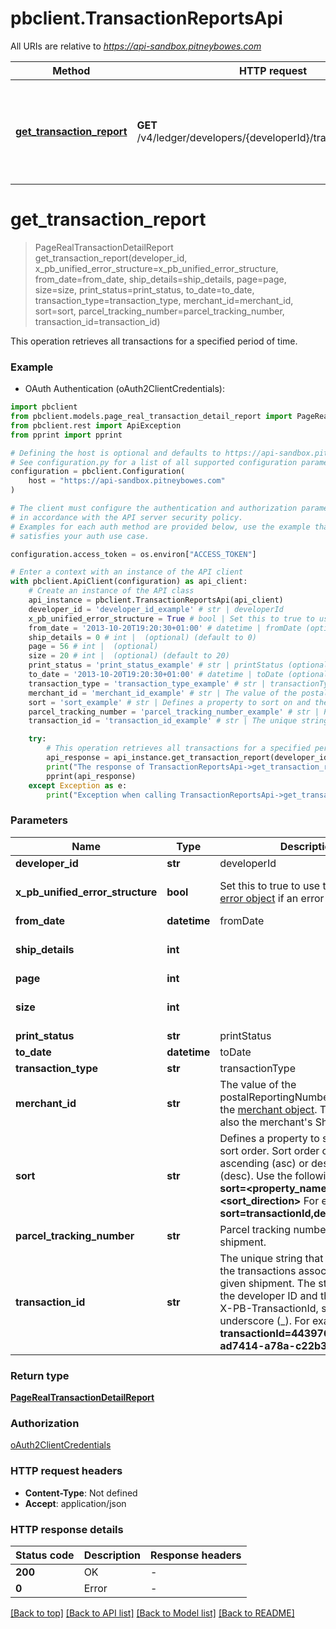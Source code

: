 # pbclient.TransactionReportsApi

All URIs are relative to *https://api-sandbox.pitneybowes.com*

Method | HTTP request | Description
------------- | ------------- | -------------
[**get_transaction_report**](TransactionReportsApi.md#get_transaction_report) | **GET** /v4/ledger/developers/{developerId}/transactions/reports | This operation retrieves all transactions for a specified period of time.


# **get_transaction_report**
> PageRealTransactionDetailReport get_transaction_report(developer_id, x_pb_unified_error_structure=x_pb_unified_error_structure, from_date=from_date, ship_details=ship_details, page=page, size=size, print_status=print_status, to_date=to_date, transaction_type=transaction_type, merchant_id=merchant_id, sort=sort, parcel_tracking_number=parcel_tracking_number, transaction_id=transaction_id)

This operation retrieves all transactions for a specified period of time.

### Example

* OAuth Authentication (oAuth2ClientCredentials):

```python
import pbclient
from pbclient.models.page_real_transaction_detail_report import PageRealTransactionDetailReport
from pbclient.rest import ApiException
from pprint import pprint

# Defining the host is optional and defaults to https://api-sandbox.pitneybowes.com
# See configuration.py for a list of all supported configuration parameters.
configuration = pbclient.Configuration(
    host = "https://api-sandbox.pitneybowes.com"
)

# The client must configure the authentication and authorization parameters
# in accordance with the API server security policy.
# Examples for each auth method are provided below, use the example that
# satisfies your auth use case.

configuration.access_token = os.environ["ACCESS_TOKEN"]

# Enter a context with an instance of the API client
with pbclient.ApiClient(configuration) as api_client:
    # Create an instance of the API class
    api_instance = pbclient.TransactionReportsApi(api_client)
    developer_id = 'developer_id_example' # str | developerId
    x_pb_unified_error_structure = True # bool | Set this to true to use the standard [error object](https://shipping.pitneybowes.com/reference/error-object.html#standard-error-object) if an error occurs. (optional) (default to True)
    from_date = '2013-10-20T19:20:30+01:00' # datetime | fromDate (optional)
    ship_details = 0 # int |  (optional) (default to 0)
    page = 56 # int |  (optional)
    size = 20 # int |  (optional) (default to 20)
    print_status = 'print_status_example' # str | printStatus (optional)
    to_date = '2013-10-20T19:20:30+01:00' # datetime | toDate (optional)
    transaction_type = 'transaction_type_example' # str | transactionType (optional)
    merchant_id = 'merchant_id_example' # str | The value of the postalReportingNumber element in the [merchant object](https://shipping.pitneybowes.com/reference/resource-objects.html). This value is also the merchant's Shipper ID. (optional)
    sort = 'sort_example' # str | Defines a property to sort on and the sort order. Sort order can be ascending (asc) or descending (desc). Use the following form-  * **sort=<property_name>,<sort_direction>** For example- **sort=transactionId,desc**  (optional)
    parcel_tracking_number = 'parcel_tracking_number_example' # str | Parcel tracking number of the shipment. (optional)
    transaction_id = 'transaction_id_example' # str | The unique string that identifies all the transactions associated with a given shipment. The string comprises the developer ID and the shipment's X-PB-TransactionId, separated by an underscore (_). For example-  * **transactionId=44397664_ad5aa07-ad7414-a78a-c22b3** (optional)

    try:
        # This operation retrieves all transactions for a specified period of time.
        api_response = api_instance.get_transaction_report(developer_id, x_pb_unified_error_structure=x_pb_unified_error_structure, from_date=from_date, ship_details=ship_details, page=page, size=size, print_status=print_status, to_date=to_date, transaction_type=transaction_type, merchant_id=merchant_id, sort=sort, parcel_tracking_number=parcel_tracking_number, transaction_id=transaction_id)
        print("The response of TransactionReportsApi->get_transaction_report:\n")
        pprint(api_response)
    except Exception as e:
        print("Exception when calling TransactionReportsApi->get_transaction_report: %s\n" % e)
```



### Parameters


Name | Type | Description  | Notes
------------- | ------------- | ------------- | -------------
 **developer_id** | **str**| developerId | 
 **x_pb_unified_error_structure** | **bool**| Set this to true to use the standard [error object](https://shipping.pitneybowes.com/reference/error-object.html#standard-error-object) if an error occurs. | [optional] [default to True]
 **from_date** | **datetime**| fromDate | [optional] 
 **ship_details** | **int**|  | [optional] [default to 0]
 **page** | **int**|  | [optional] 
 **size** | **int**|  | [optional] [default to 20]
 **print_status** | **str**| printStatus | [optional] 
 **to_date** | **datetime**| toDate | [optional] 
 **transaction_type** | **str**| transactionType | [optional] 
 **merchant_id** | **str**| The value of the postalReportingNumber element in the [merchant object](https://shipping.pitneybowes.com/reference/resource-objects.html). This value is also the merchant&#39;s Shipper ID. | [optional] 
 **sort** | **str**| Defines a property to sort on and the sort order. Sort order can be ascending (asc) or descending (desc). Use the following form-  * **sort&#x3D;&lt;property_name&gt;,&lt;sort_direction&gt;** For example- **sort&#x3D;transactionId,desc**  | [optional] 
 **parcel_tracking_number** | **str**| Parcel tracking number of the shipment. | [optional] 
 **transaction_id** | **str**| The unique string that identifies all the transactions associated with a given shipment. The string comprises the developer ID and the shipment&#39;s X-PB-TransactionId, separated by an underscore (_). For example-  * **transactionId&#x3D;44397664_ad5aa07-ad7414-a78a-c22b3** | [optional] 

### Return type

[**PageRealTransactionDetailReport**](PageRealTransactionDetailReport.md)

### Authorization

[oAuth2ClientCredentials](../README.md#oAuth2ClientCredentials)

### HTTP request headers

 - **Content-Type**: Not defined
 - **Accept**: application/json

### HTTP response details

| Status code | Description | Response headers |
|-------------|-------------|------------------|
**200** | OK |  -  |
**0** | Error |  -  |

[[Back to top]](#) [[Back to API list]](../README.md#documentation-for-api-endpoints) [[Back to Model list]](../README.md#documentation-for-models) [[Back to README]](../README.md)

